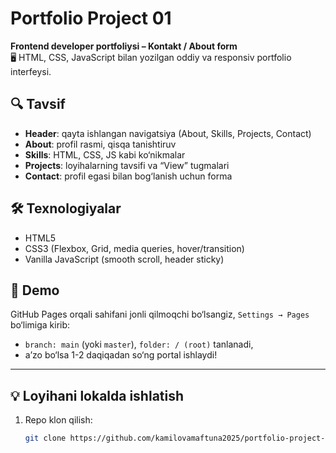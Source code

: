 # Portfolio Project 01

**Frontend developer portfoliysi – Kontakt / About form**  
🖥️ HTML, CSS, JavaScript bilan yozilgan oddiy va responsiv portfolio interfeysi.

## 🔍 Tavsif
- **Header**: qayta ishlangan navigatsiya (About, Skills, Projects, Contact)
- **About**: profil rasmi, qisqa tanishtiruv
- **Skills**: HTML, CSS, JS kabi ko‘nikmalar
- **Projects**: loyihalarning tavsifi va “View” tugmalari
- **Contact**: profil egasi bilan bog‘lanish uchun forma

## 🛠️ Texnologiyalar
- HTML5
- CSS3 (Flexbox, Grid, media queries, hover/transition)
- Vanilla JavaScript (smooth scroll, header sticky)

## 🚀 Demo
GitHub Pages orqali sahifani jonli qilmoqchi bo‘lsangiz, `Settings → Pages` bo‘limiga kirib:
- `branch: main` (yoki `master`), `folder: / (root)` tanlanadi,
- aʼzo bo‘lsa 1-2 daqiqadan so‘ng portal ishlaydi!

---

## 💡 Loyihani lokalda ishlatish
1. Repo klon qilish:
   ```bash
   git clone https://github.com/kamilovamaftuna2025/portfolio-project-01.git
